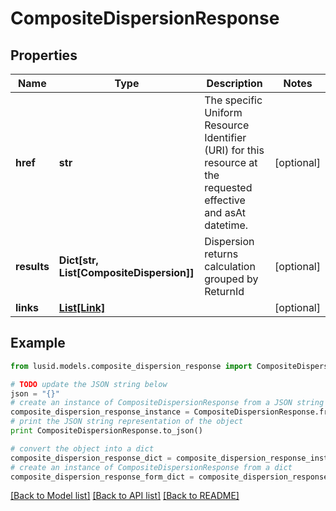 # CompositeDispersionResponse


## Properties
Name | Type | Description | Notes
------------ | ------------- | ------------- | -------------
**href** | **str** | The specific Uniform Resource Identifier (URI) for this resource at the requested effective and asAt datetime. | [optional] 
**results** | **Dict[str, List[CompositeDispersion]]** | Dispersion returns calculation grouped by ReturnId | [optional] 
**links** | [**List[Link]**](Link.md) |  | [optional] 

## Example

```python
from lusid.models.composite_dispersion_response import CompositeDispersionResponse

# TODO update the JSON string below
json = "{}"
# create an instance of CompositeDispersionResponse from a JSON string
composite_dispersion_response_instance = CompositeDispersionResponse.from_json(json)
# print the JSON string representation of the object
print CompositeDispersionResponse.to_json()

# convert the object into a dict
composite_dispersion_response_dict = composite_dispersion_response_instance.to_dict()
# create an instance of CompositeDispersionResponse from a dict
composite_dispersion_response_form_dict = composite_dispersion_response.from_dict(composite_dispersion_response_dict)
```
[[Back to Model list]](../README.md#documentation-for-models) [[Back to API list]](../README.md#documentation-for-api-endpoints) [[Back to README]](../README.md)



